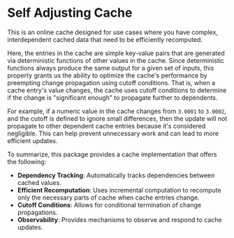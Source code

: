 # Self Adjusting Cache

This is an online cache designed for use cases where you have complex, interdependent cached data that need to be efficiently recomputed.

Here, the entries in the cache are simple key-value pairs that are generated via deterministic functions of other values in the cache. Since deterministic functions always produce the same output for a given set of inputs, this property grants us the ability to optimize the cache's performance by preempting change propagation using cutoff conditions. That is, when a cache entry's value changes, the cache uses cutoff conditions to determine if the change is "significant enough" to propagate further to dependents. 

For example, if a numeric value in the cache changes from `3.0001` to `3.0002`, and the cutoff is defined to ignore small differences, then the update will not propagate to other dependent cache entries because it's considered negligible. This can help prevent unnecessary work and can lead to more efficient updates.

To summarize, this package provides a cache implementation that offers the following:

- **Dependency Tracking**: Automatically tracks dependencies between cached values.
- **Efficient Recomputation**: Uses incremental computation to recompute only the necessary parts of cache when cache entries change.
- **Cutoff Conditions**: Allows for conditional termination of change propagations.
- **Observability**: Provides mechanisms to observe and respond to cache updates.
